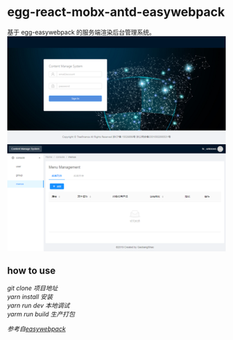 # egg-react-mobx-antd-easywebpack

基于 egg-easywebpack 的服务端渲染后台管理系统。
![egg-easywebpack](https://github.com/EdisonForMan/egg-react-mobx-antd-easywebpack/blob/master/tools/image1.png)
![egg-easywebpack](https://github.com/EdisonForMan/egg-react-mobx-antd-easywebpack/blob/master/tools/image2.png)

## how to use

_git clone 项目地址_<br/>
_yarn install 安装_<br/>
_yarn run dev 本地调试_<br/>
_yarm run build 生产打包_

_参考自[easywebpack](https://github.com/easy-team/easywebpack)_
